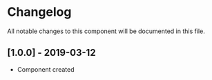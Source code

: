 # Changelog
All notable changes to this component will be documented in this file.

## [1.0.0] - 2019-03-12
- Component created
